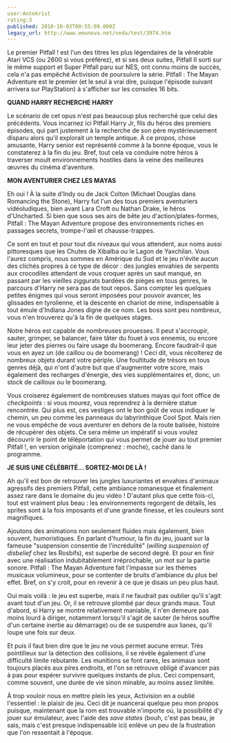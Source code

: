 ```yaml
---
user:Antekrist
rating:3
published: 2010-10-03T00:55:09.000Z
legacy_url: http://www.emunova.net/veda/test/3974.htm
---
```

Le premier Pitfall ! est l'un des titres les plus légendaires de la vénérable Atari VCS (ou 2600 si vous préférez), et si ses deux suites, Pitfall II sorti sur le même support et Super Pitfall paru sur NES, ont connu moins de succès, cela n'a pas empêché Activision de poursuivre la série. Pitfall : The Mayan Adventure est le premier (et le seul à vrai dire, puisque l'épisode suivant arrivera sur PlayStation) à s'afficher sur les consoles 16 bits.  

  

**QUAND HARRY RECHERCHE HARRY**  

Le scénario de cet opus n'est pas beaucoup plus recherché que celui des précédents. Vous incarnez ici Pitfall Harry Jr, fils du héros des premiers épisodes, qui part justement à la recherche de son père mystérieusement disparu alors qu'il explorait un temple antique. À ce propos, chose amusante, Harry senior est représenté comme à la bonne époque, vous le constaterez à la fin du jeu. Bref, tout cela va conduire notre héros à traverser moult environnements hostiles dans la veine des meilleures œuvres du cinéma d'aventure.  

  

**MON AVENTURIER CHEZ LES MAYAS**  

Eh oui ! À la suite d'Indy ou de Jack Colton (Michael Douglas dans Romancing the Stone), Harry fut l'un des tous premiers aventuriers vidéoludiques, bien avant Lara Croft ou Nathan Drake, le héros d'Uncharted. Si bien que sous ses airs de bête jeu d'action/plates-formes, Pitfall : The Mayan Adventure propose des environnements riches en passages secrets, trompe-l'œil et chausse-trappes.  

Ce sont en tout et pour tout dix niveaux qui vous attendent, aux noms aussi pittoresques que les Chutes de Xibalba ou le Lagon de Yaxchilan. Vous l'aurez compris, nous sommes en Amérique du Sud et le jeu n'évite aucun des clichés propres à ce type de décor : des jungles envahies de serpents aux crocodiles attendant de vous croquer après un saut manqué, en passant par les vieilles ziggurats bardées de pièges en tous genres, le parcours d'Harry ne sera pas de tout repos. Sans compter les quelques petites énigmes qui vous seront imposées pour pouvoir avancer, les glissades en tyrolienne, et la descente en chariot de mine, indispensable à tout émule d'Indiana Jones digne de ce nom. Les boss sont peu nombreux, vous n'en trouverez qu'à la fin de quelques stages.  

Notre héros est capable de nombreuses prouesses. Il peut s'accroupir, sauter, grimper, se balancer, faire tâter du fouet à vos ennemis, ou encore leur jeter des pierres ou faire usage du boomerang. Encore faudrait-il que vous en ayez un (de caillou ou de boomerang) ! Ceci dit, vous récolterez de nombreux objets durant votre périple. Une foultitude de trésors en tous genres déjà, qui n'ont d'autre but que d'augmenter votre score, mais également des recharges d'énergie, des vies supplémentaires et, donc, un stock de cailloux ou le boomerang.  

Vous croiserez également de nombreuses statues mayas qui font office de _checkpoints_ : si vous mourez, vous reprendrez à la dernière statue rencontrée. Qui plus est, ces vestiges ont le bon goût de vous indiquer le chemin, un peu comme les panneaux du labyrinthique Cool Spot. Mais rien ne vous empêche de vous aventurer en dehors de la route balisée, histoire de récupérer des objets. Ce sera même un impératif si vous voulez découvrir le point de téléportation qui vous permet de jouer au tout premier Pitfall !, en version originale (comprenez : moche), caché dans le programme.  

  

**JE SUIS UNE CÉLÉBRITÉ... SORTEZ-MOI DE LÀ !**  

Ah qu'il est bon de retrouver les jungles luxuriantes et envahies d'animaux agressifs des premiers Pitfall, cette ambiance romanesque et finalement assez rare dans le domaine du jeu vidéo ! D'autant plus que cette fois-ci, tout est vraiment plus beau : les environnements regorgent de détails, les sprites sont à la fois imposants et d'une grande finesse, et les couleurs sont magnifiques.  

Ajoutons des animations non seulement fluides mais également, bien souvent, humoristiques. En parlant d'humour, la fin du jeu, jouant sur la fameuse "suspension consentie de l'incrédulité" (_willing suspension of disbelief_ chez les Rosbifs), est superbe de second degré. Et pour en finir avec une réalisation indubitablement irréprochable, un mot sur la partie sonore. Pitfall : The Mayan Adventure fait l'impasse sur les thèmes musicaux volumineux, pour se contenter de bruits d'ambiance du plus bel effet. Bref, on s'y croit, pour en revenir à ce que je disais un peu plus haut.  

Oui mais voilà : le jeu est superbe, mais il ne faudrait pas oublier qu'il s'agit avant tout d'un jeu. Or, il se retrouve plombé par deux grands maux. Tout d'abord, si Harry se montre relativement maniable, il n'en demeure pas moins lourd à diriger, notamment lorsqu'il s'agit de sauter (le héros souffre d'un certaine inertie au démarrage) ou de se suspendre aux lianes, qu'il loupe une fois sur deux.  

Et puis il faut bien dire que le jeu ne vous permet aucune erreur. Très pointilleux sur la détection des collisions, il se révèle également d'une difficulté limite rebutante. Les munitions se font rares, les animaux sont toujours placés aux pires endroits, et l'on se retrouve obligé d'avancer pas à pas pour espérer survivre quelques instants de plus. Ceci compensant, comme souvent, une durée de vie sinon minable, au moins assez limitée.  

À trop vouloir nous en mettre plein les yeux, Activision en a oublié l'essentiel : le plaisir de jeu. Ceci dit je nuancerai quelque peu mon propos puisque, maintenant que la rom est trouvable n'importe où, la possibilité d'y jouer sur émulateur, avec l'aide des _save states_ (bouh, c'est pas beau, je sais, mais c'est presque indispensable ici) enlève un peu de la frustration que l'on ressentait à l'époque.